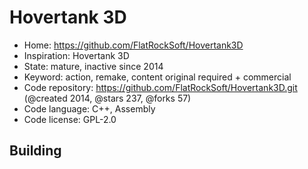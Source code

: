 # Hovertank 3D

- Home: https://github.com/FlatRockSoft/Hovertank3D
- Inspiration: Hovertank 3D
- State: mature, inactive since 2014
- Keyword: action, remake, content original required + commercial
- Code repository: https://github.com/FlatRockSoft/Hovertank3D.git (@created 2014, @stars 237, @forks 57)
- Code language: C++, Assembly
- Code license: GPL-2.0

## Building
